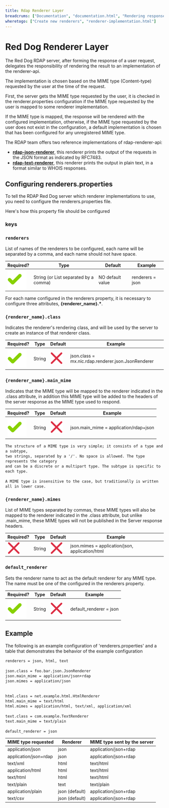 ```yaml
---
title: Rdap Renderer Layer
breadcrums: ["Documentation", "documentation.html", "Rendering response data", "documentation.html#rendering-response-data"]
wheretogo: ["Create new renderers", "renderer-implementation.html"]
---
```

# Red Dog Renderer Layer

The Red Dog RDAP server, after forming the response of a user request, delegates the responsibility of rendering the result to an implementation of the renderer-api.

The implementation is chosen based on the MIME type (Content-type) requested by the user at the time of the request.

First, the server gets the MIME type requested by the user, it is checked in the renderer.properties configuration if the MIME type requested by the user is mapped to some renderer implementation.

If the MIME type is mapped, the response will be rendered with the configured implementation, otherwise, if the MIME type requested by the user does not exist in the configuration, a default implementation is chosen that has been configured for any unregistered MIME type.


The RDAP team offers two reference implementations of rdap-renderer-api:

+ __[rdap-json-renderer](https://github.com/NICMx/rdap-json-renderer)__, this renderer prints the output of the requests in the JSON format as indicated by RFC7483.
+ __[rdap-text-renderer](https://github.com/NICMx/rdap-text-renderer)__, this renderer prints the output in plain text, in a format similar to WHOIS responses.

## Configuring renderers.properties

To tell the RDAP Red Dog server which renderer implementations to use, you need to configure the renderers.properties file.

Here's how this property file should be configured

### keys

### `renderers`

List of names of the renderers to be configured, each name will be separated by a comma, and each name should not have space.

| Required? | Type | Default | Example |
|--------------------|--------|---------|-------------|
| ![Yes](img/green_bkg_check.svg) | String (or List separated by a comma) | NO default value | renderers = json |

For each name configured in the renderers property, it is necessary to configure three attributes, __{renderer_name}.*__.

### `{renderer_name}.class`

Indicates the renderer's rendering class, and will be used by the server to create an instance of that renderer class.

| Required? | Type | Default | Example |
|--------------------|--------|---------|-------------|
| ![Yes](img/green_bkg_check.svg) | String | ![No](img/red_x.svg) | json.class = mx.nic.rdap.renderer.json.JsonRenderer |


### `{renderer_name}.main_mime`

Indicates that the MIME type will be mapped to the renderer indicated in the .class attribute, in addition this MIME type will be added to the headers of the server response as the MIME type used to respond.

| Required? | Type | Default | Example |
|--------------------|--------|---------|-------------|
| ![Yes](img/green_bkg_check.svg) | String | ![No](img/red_x.svg) | json.main_mime = application/rdap+json |

```
The structure of a MIME type is very simple; it consists of a type and a subtype, 
two strings, separated by a '/'. No space is allowed. The type represents the category 
and can be a discrete or a multipart type. The subtype is specific to each type.

A MIME type is insensitive to the case, but traditionally is written all in lower case.
```

### `{renderer_name}.mimes`

List of MIME types separated by commas, these MIME types will also be mapped to the renderer indicated in the .class attribute, but unlike .main_mime, these MIME types will not be published in the Server response headers.

| Required? | Type | Default | Example |
|--------------------|--------|---------|-------------|
| ![No](img/red_x.svg) | String | ![No](img/red_x.svg) |  json.mimes = application/json, application/html |




### `default_renderer`

Sets the renderer name to act as the default renderer for any MIME type. The name must be one of the configured in the renderers property.

| Required? | Type | Default | Example |
|--------------------|--------|---------|-------------|
| ![Yes](img/green_bkg_check.svg) | String | ![No](img/red_x.svg) | default_renderer = json |

## Example

The following is an example configuration of 'renderers.properties' and a table that demonstrates the behavior of the example configuration


```
renderers = json, html, text

json.class = foo.bar.json.JsonRenderer
json.main_mime = application/json+rdap
json.mimes = application/json


html.class = net.example.html.HtmlRenderer
html.main_mime = text/html
html.mimes = application/html, text/xml, application/xml

text.class = com.example.TextRenderer
text.main_mime = text/plain

default_renderer = json

```



| MIME type requested | Renderer | MIME type sent by the server |
|---------------------|----------|------------------------------|
| application/json | json | application/json+rdap |
| application/json+rdap | json | application/json+rdap |
| text/xml | html | text/html |
| application/html | html | text/html |
| text/html | html | text/html |
| text/plain | text | text/plain |
| application/plain | json (default) | application/json+rdap |
| text/csv | json (default) | application/json+rdap |


